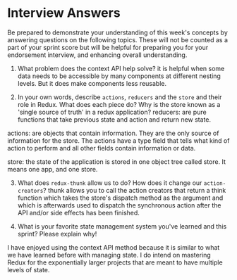# Interview Answers
Be prepared to demonstrate your understanding of this week's concepts by answering questions on the following topics. These will not be counted as a part of your sprint score but will be helpful for preparing you for your endorsement interview, and enhancing overall understanding.

1. What problem does the context API help solve?
it is helpful when some data needs to be accessible by many components at different nesting levels. But it does make components less reusable.

2. In your own words, describe `actions`, `reducers` and the `store` and their role in Redux. What does each piece do? Why is the store known as a 'single source of truth' in a redux application?
reducers: are pure functions that take previous state and action and return new state.

actions: are objects that contain information. They are the only source of information for the store. The actions have a type field that tells what kind of  action to perform and all other fields contain information or data.

store: the state of the application is stored in one object tree called store. It means one app, and one store.

3. What does `redux-thunk` allow us to do? How does it change our `action-creators`?
thunk allows you to call the action creators that return a think function which takes the store's dispatch method as the argument and which is afterwards used to dispatch the synchronous action after the API and/or side effects has been finished.

4. What is your favorite state management system you've learned and this sprint? Please explain why!

I have enjoyed using the context API method because it is similar to what we have learned before with managing state. I do intend on mastering Redux for the exponentially larger projects that are meant to have multiple levels of state. 